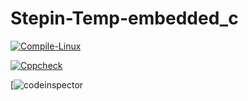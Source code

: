 # Stepin-Temp-embedded_c

[![Compile-Linux](https://github.com/satishrudru55555/Stepin-Temp-embedded_c/actions/workflows/Compile.yml/badge.svg)](https://github.com/satishrudru55555/Stepin-Temp-embedded_c/actions/workflows/Compile.yml)

[![Cppcheck](https://github.com/satishrudru55555/Stepin-Temp-embedded_c/actions/workflows/Codequality.yml/badge.svg)](https://github.com/satishrudru55555/Stepin-Temp-embedded_c/actions/workflows/Codequality.yml)

[![codeinspector](https://frontend.code-inspector.com/public/project/28869/Stepin-Temp-embedded_c/dashboard)
